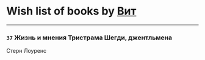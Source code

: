 # Wish list of books by [Вит](http://vk.com/id300273923)
---

### `37` Жизнь и мнения Тристрама Шегди, джентльмена
Стерн Лоуренс

